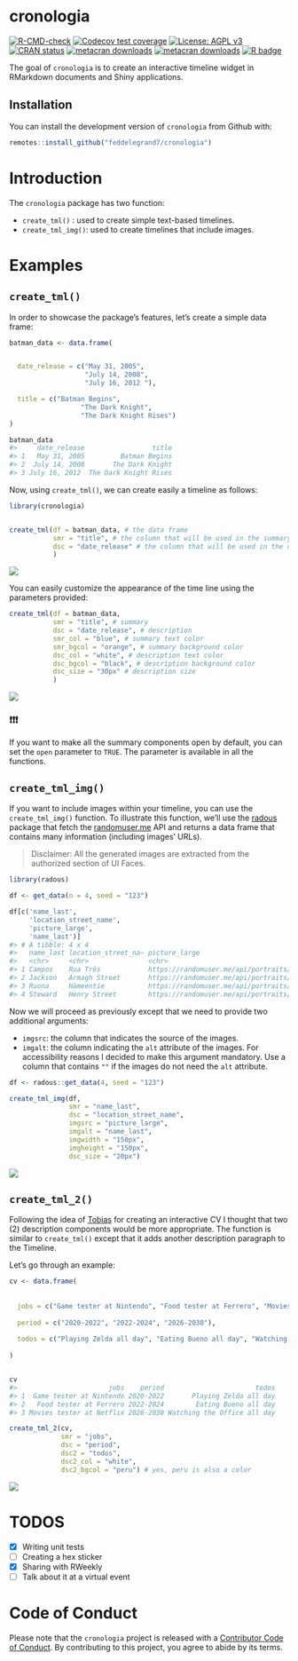 
<!-- README.md is generated from README.Rmd. Please edit that file -->

# cronologia

<!-- badges: start -->

[![R-CMD-check](https://github.com/feddelegrand7/cronologia/workflows/R-CMD-check/badge.svg)](https://github.com/feddelegrand7/cronologia/actions)
[![Codecov test
coverage](https://codecov.io/gh/feddelegrand7/cronologia/branch/master/graph/badge.svg)](https://codecov.io/gh/feddelegrand7/cronologia?branch=master)
[![License: AGPL
v3](https://img.shields.io/badge/License-AGPL%20v3-blue.svg)](https://www.gnu.org/licenses/agpl-3.0)
[![CRAN
status](https://www.r-pkg.org/badges/version/cronologia)](https://CRAN.R-project.org/package=cronologia)
[![metacran
downloads](https://cranlogs.r-pkg.org/badges/cronologia)](https://cran.r-project.org/package=cronologia)
[![metacran
downloads](https://cranlogs.r-pkg.org/badges/grand-total/cronologia)](https://cran.r-project.org/package=cronologia)
[![R
badge](https://img.shields.io/badge/Build%20with-♥%20and%20R-violet)](https://github.com/feddelegrand7/cronologia)

<!-- badges: end -->

The goal of `cronologia` is to create an interactive timeline widget in
RMarkdown documents and Shiny applications.

## Installation

You can install the development version of `cronologia` from Github
with:

``` r
remotes::install_github("feddelegrand7/cronologia")
```

# Introduction

The `cronologia` package has two function:

-   `create_tml()` : used to create simple text-based timelines.
-   `create_tml_img()`: used to create timelines that include images.

# Examples

## `create_tml()`

In order to showcase the package’s features, let’s create a simple data
frame:

``` r
batman_data <- data.frame(


  date_release = c("May 31, 2005",
                   "July 14, 2008",
                   "July 16, 2012 "),

  title = c("Batman Begins",
                  "The Dark Knight",
                  "The Dark Knight Rises")
)

batman_data
#>     date_release                 title
#> 1   May 31, 2005         Batman Begins
#> 2  July 14, 2008       The Dark Knight
#> 3 July 16, 2012  The Dark Knight Rises
```

Now, using `create_tml()`, we can create easily a timeline as follows:

``` r
library(cronologia)


create_tml(df = batman_data, # the data frame
           smr = "title", # the column that will be used in the summary 
           dsc = "date_release" # the column that will be used in the description
           )
```

![](man/figures/example1.gif)

You can easily customize the appearance of the time line using the
parameters provided:

``` r
create_tml(df = batman_data,
           smr = "title", # summary
           dsc = "date_release", # description
           smr_col = "blue", # summary text color
           smr_bgcol = "orange", # summary background color
           dsc_col = "white", # description text color
           dsc_bgcol = "black", # description background color
           dsc_size = "30px" # description size
           )
```

![](man/figures/example2.gif)

### ❗❗❗

If you want to make all the summary components open by default, you can
set the `open` parameter to `TRUE`. The parameter is available in all
the functions.

## `create_tml_img()`

If you want to include images within your timeline, you can use the
`create_tml_img()` function. To illustrate this function, we’ll use the
[radous](https://github.com/feddelegrand7/radous) package that fetch the
[randomuser.me](https://randomuser.me/) API and returns a data frame
that contains many information (including images’ URLs).

> Disclaimer: All the generated images are extracted from the authorized
> section of UI Faces.

``` r
library(radous)

df <- get_data(n = 4, seed = "123")

df[c('name_last', 
     'location_street_name',
     'picture_large',
     'name_last')]
#> # A tibble: 4 x 4
#>   name_last location_street_na~ picture_large                          name_last
#>   <chr>     <chr>               <chr>                                  <chr>    
#> 1 Campos    Rua Três            https://randomuser.me/api/portraits/m~ Campos   
#> 2 Jackson   Armagh Street       https://randomuser.me/api/portraits/w~ Jackson  
#> 3 Ruona     Hämeentie           https://randomuser.me/api/portraits/w~ Ruona    
#> 4 Steward   Henry Street        https://randomuser.me/api/portraits/w~ Steward
```

Now we will proceed as previously except that we need to provide two
additional arguments:

-   `imgsrc`: the column that indicates the source of the images.
-   `imgalt`: the column indicating the `alt` attribute of the images.
    For accessibility reasons I decided to make this argument mandatory.
    Use a column that contains `""` if the images do not need the `alt`
    attribute.

``` r
df <- radous::get_data(4, seed = "123")

create_tml_img(df, 
               smr = "name_last", 
               dsc = "location_street_name", 
               imgsrc = "picture_large", 
               imgalt = "name_last", 
               imgwidth = "150px", 
               imgheight = "150px", 
               dsc_size = "20px")
```

![](man/figures/example3.gif)

## `create_tml_2()`

Following the idea of
[Tobias](https://twitter.com/toeb18/status/1355104693299634181?s=20) for
creating an interactive CV I thought that two (2) description components
would be more appropriate. The function is similar to `create_tml()`
except that it adds another description paragraph to the Timeline.

Let’s go through an example:

``` r
cv <- data.frame(
  
  
  jobs = c("Game tester at Nintendo", "Food tester at Ferrero", "Movies tester at Netflix"), 
  
  period = c("2020-2022", "2022-2024", "2026-2030"),
  
  todos = c("Playing Zelda all day", "Eating Bueno all day", "Watching the Office all day")
  
)


cv
#>                       jobs    period                       todos
#> 1  Game tester at Nintendo 2020-2022       Playing Zelda all day
#> 2   Food tester at Ferrero 2022-2024        Eating Bueno all day
#> 3 Movies tester at Netflix 2026-2030 Watching the Office all day
```

``` r
create_tml_2(cv, 
             smr = "jobs", 
             dsc = "period", 
             dsc2 = "todos", 
             dsc2_col = "white",
             dsc2_bgcol = "peru") # yes, peru is also a color
```

![](man/figures/example4.gif)

# TODOS

-   [x] Writing unit tests
-   [ ] Creating a hex sticker
-   [x] Sharing with RWeekly
-   [ ] Talk about it at a virtual event

# Code of Conduct

Please note that the `cronologia` project is released with a
[Contributor Code of
Conduct](https://contributor-covenant.org/version/2/0/CODE_OF_CONDUCT.html).
By contributing to this project, you agree to abide by its terms.
